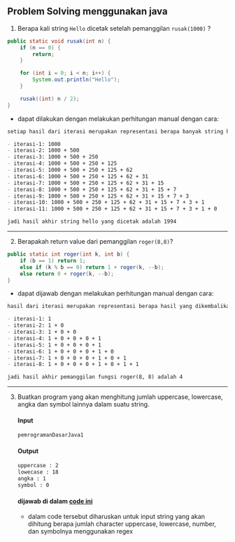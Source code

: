 ## Problem Solving menggunakan java

1. Berapa kali string `Hello` dicetak setelah pemanggilan `rusak(1000)` ?

```java
public static void rusak(int n) {
    if (n == 0) {
        return;
    }

    for (int i = 0; i < n; i++) {
        System.out.println("Hello");
    }

    rusak((int) n / 2);
}
```

- dapat dilakukan dengan melakukan perhitungan manual dengan cara:

```markdown
setiap hasil dari iterasi merupakan representasi berapa banyak string hello dicetak

- iterasi-1: 1000
- iterasi-2: 1000 + 500
- iterasi-3: 1000 + 500 + 250
- iterasi-4: 1000 + 500 + 250 + 125
- iterasi-5: 1000 + 500 + 250 + 125 + 62
- iterasi-6: 1000 + 500 + 250 + 125 + 62 + 31
- iterasi-7: 1000 + 500 + 250 + 125 + 62 + 31 + 15
- iterasi-8: 1000 + 500 + 250 + 125 + 62 + 31 + 15 + 7
- iterasi-9: 1000 + 500 + 250 + 125 + 62 + 31 + 15 + 7 + 3
- iterasi-10: 1000 + 500 + 250 + 125 + 62 + 31 + 15 + 7 + 3 + 1
- iterasi-11: 1000 + 500 + 250 + 125 + 62 + 31 + 15 + 7 + 3 + 1 + 0

jadi hasil akhir string hello yang dicetak adalah 1994
```

---

2. Berapakah return value dari pemanggilan `roger(8,8)`?

```java
public static int roger(int k, int b) {
    if (b == 1) return 1;
    else if (k % b == 0) return 1 + roger(k, --b);
    else return 0 + roger(k, --b);
}
```

- dapat dijawab dengan melakukan perhitungan manual dengan cara:

```markdown
hasil dari iterasi merupakan representasi berapa hasil yang dikembalikan oleh fungsi

- iterasi-1: 1
- iterasi-2: 1 + 0
- iterasi-3: 1 + 0 + 0
- iterasi-4: 1 + 0 + 0 + 0 + 1
- iterasi-5: 1 + 0 + 0 + 0 + 1
- iterasi-6: 1 + 0 + 0 + 0 + 1 + 0
- iterasi-7: 1 + 0 + 0 + 0 + 1 + 0 + 1
- iterasi-8: 1 + 0 + 0 + 0 + 1 + 0 + 1 + 1

jadi hasil akhir pemanggilan fungsi roger(8, 8) adalah 4
```

---

3. Buatkan program yang akan menghitung jumlah uppercase, lowercase, angka dan symbol lainnya dalam suatu string.

   #### Input

    ```bash
    pemrogramanDasarJava1
    ```

   #### Output

    ```bash
    uppercase : 2
    lowecase : 18
    angka : 1
    symbol : 0
    ```

    #### dijawab di dalam [code ini](src/IdentifierCount.java)
   - dalam code tersebut diharuskan untuk input string yang akan dihitung berapa jumlah character uppercase, lowercase, number, dan symbolnya menggunakan regex
